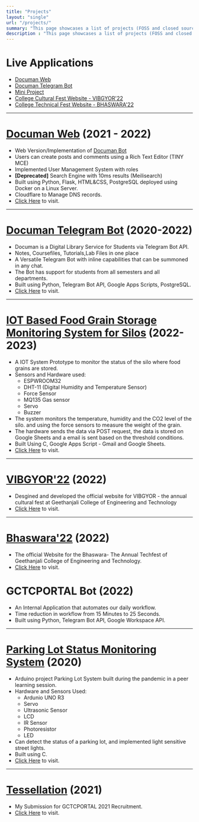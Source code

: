 ```yaml
---
title: "Projects" 
layout: "single"
url: "/projects/"
summary: "This page showcases a list of projects (FOSS and closed source) developed by me over the period of time. Order is random and does not depict popularity or timeline." 
description : "This page showcases a list of projects (FOSS and closed source) developed by me over the period of time. Order is random and does not depict popularity or timeline." 
---
```


# Live Applications 
- [Documan Web](https://documan.kalyanmudumby.me)
- [Documan Telegram Bot](https://t.me/theinhumaneme_bot)
- [Mini Project](https://mini.kalyanmudumby.me)
- [College Cultural Fest Website - VIBGYOR'22](https://v22.gctc.in)
- [College Technical Fest Website - BHASWARA'22](https://bhaswara.gcet.edu.in)
--- 
# [Documan Web](https://documan.kalyanmudumby.me/) (2021 - 2022)
- Web Version/Implementation of [Documan Bot](#documan-telegram-bot)
- Users can create posts and comments using a Rich Text Editor (TINY MCE)
- Implemented User Management System with roles
- **[Deprecated]** Search Engine with 10ms results (Meilisearch)
- Built using Python, Flask, HTML&CSS, PostgreSQL  deployed using Docker on a Linux Server.
- Cloudflare to Manage DNS records.
- [Click Here](https://documan.kalyanmudumby.me/) to visit.
---
# [Documan Telegram Bot](https://t.me/theinhumaneme_bot) (2020-2022)
- Documan is a Digital Library Service for Students via Telegram Bot API.
- Notes, Coursefiles, Tutorials,Lab Files in one place
- A Versatile Telegram Bot with inline capabilities that can be summoned in any chat.
- The Bot has support for students from all semesters and all departments.
- Built using Python, Telegram Bot API, Google Apps Scripts, PostgreSQL.
- [Click Here](https://t.me/theinhumaneme_bot) to visit.
---
# [IOT Based Food Grain Storage Monitoring System for Silos](https://mini.kalyanmudumby.me) (2022-2023)
- A IOT System Prototype to monitor the status of the silo where food grains are stored.
- Sensors and Hardware used:
    - ESPWROOM32
    - DHT-11 (Digital Humidity and Temperature Sensor)
    - Force Sensor
    - MQ135 Gas sensor
    - Servo
    - Buzzer
- The system monitors the temperature, humidity and the CO2 level of the silo. and using the force sensors to measure the weight of the grain.
- The hardware sends the data via POST request, the data is stored on Google Sheets and a email is sent based on the threshold conditions.
- Built Using C, Google Apps Script - Gmail and Google Sheets.
- [Click Here](https://mini.kalyanmudumby.me) to visit.
---
# [VIBGYOR'22](https://v22.gctc.in) (2022)
- Desgined and developed the official website for VIBGYOR - the annual cultural fest at Geethanjali College of Engineering and Technology
- [Click Here](https://v22.gctc.in) to visit.
---
# [Bhaswara'22](https://bhaswara.gcet.edu.in) (2022)
- The official Website for the Bhaswara- The Annual Techfest of Geethanjali College of Engineering and Technology. 
- [Click Here](https://bhaswara.gcet.edu.in) to visit.
# GCTCPORTAL Bot (2022)
- An Internal Application that automates our daily workflow.
- Time reduction in workflow from 15 Minutes to 25 Seconds.
- Built using Python, Telegram Bot API, Google Workspace API.
---
# [Parking Lot Status Monitoring System](https://www.tinkercad.com/things/bqrG0jbedOz) (2020)
- Arduino project Parking Lot System built during the pandemic in a peer learning session.
- Hardware and Sensors Used:
    - Ardunio UNO R3
    - Servo
    - Ultrasonic Sensor
    - LCD
    - IR Sensor
    - Photoresistor
    - LED
- Can detect the status of a parking lot, and implemented light sensitive street lights.
- Built using C.
- [Click Here](https://www.tinkercad.com/things/bqrG0jbedOz) to visit.
---
# [Tessellation](https://tessellation.kalyanmudumby.me) (2021)
- My Submission for GCTCPORTAL 2021 Recruitment.
- [Click Here](https://tessellation.kalyanmudumby.me) to visit.
